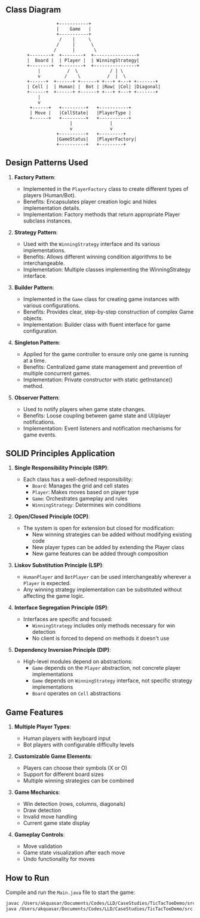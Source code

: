 ## Class Diagram

                       +-----------+
                       |    Game   |
                       +-----------+
                        /    |     \
                       /     |      \
                      /      |       \
            +--------+  +--------+  +----------------+
            |  Board |  | Player |  | WinningStrategy|
            +--------+  +--------+  +----------------+
                |          /  \            / | \
                v         /    \          /  |  \
            +------+  +------+ +------+ +---+ +---+ +-------+
            | Cell |  | Human| |  Bot | |Row| |Col| |Diagonal|
            +------+  +------+ +------+ +---+ +---+ +-------+
                |                                      
                v                                      
             +------+   +---------+   +-----------+
             | Move |   |CellState|   |PlayerType |
             +------+   +---------+   +-----------+
                            |              |
                            v              v
                       +----------+   +---------+
                       |GameStatus|   |PlayerFactory|
                       +----------+   +---------+



## Design Patterns Used

1. **Factory Pattern**:
   - Implemented in the `PlayerFactory` class to create different types of players (Human/Bot).
   - Benefits: Encapsulates player creation logic and hides implementation details.
   - Implementation: Factory methods that return appropriate Player subclass instances.

2. **Strategy Pattern**:
   - Used with the `WinningStrategy` interface and its various implementations.
   - Benefits: Allows different winning condition algorithms to be interchangeable.
   - Implementation: Multiple classes implementing the WinningStrategy interface.

3. **Builder Pattern**:
   - Implemented in the `Game` class for creating game instances with various configurations.
   - Benefits: Provides clear, step-by-step construction of complex Game objects.
   - Implementation: Builder class with fluent interface for game configuration.

4. **Singleton Pattern**:
   - Applied for the game controller to ensure only one game is running at a time.
   - Benefits: Centralized game state management and prevention of multiple concurrent games.
   - Implementation: Private constructor with static getInstance() method.

5. **Observer Pattern**:
   - Used to notify players when game state changes.
   - Benefits: Loose coupling between game state and UI/player notifications.
   - Implementation: Event listeners and notification mechanisms for game events.

## SOLID Principles Application

1. **Single Responsibility Principle (SRP)**:
   - Each class has a well-defined responsibility:
     - `Board`: Manages the grid and cell states
     - `Player`: Makes moves based on player type
     - `Game`: Orchestrates gameplay and rules
     - `WinningStrategy`: Determines win conditions

2. **Open/Closed Principle (OCP)**:
   - The system is open for extension but closed for modification:
     - New winning strategies can be added without modifying existing code
     - New player types can be added by extending the Player class
     - New game features can be added through composition

3. **Liskov Substitution Principle (LSP)**:
   - `HumanPlayer` and `BotPlayer` can be used interchangeably wherever a `Player` is expected.
   - Any winning strategy implementation can be substituted without affecting the game logic.

4. **Interface Segregation Principle (ISP)**:
   - Interfaces are specific and focused:
     - `WinningStrategy` includes only methods necessary for win detection
     - No client is forced to depend on methods it doesn't use

5. **Dependency Inversion Principle (DIP)**:
   - High-level modules depend on abstractions:
     - `Game` depends on the `Player` abstraction, not concrete player implementations
     - `Game` depends on `WinningStrategy` interface, not specific strategy implementations
     - `Board` operates on `Cell` abstractions

## Game Features

1. **Multiple Player Types**:
   - Human players with keyboard input
   - Bot players with configurable difficulty levels

2. **Customizable Game Elements**:
   - Players can choose their symbols (X or O)
   - Support for different board sizes
   - Multiple winning strategies can be combined

3. **Game Mechanics**:
   - Win detection (rows, columns, diagonals)
   - Draw detection
   - Invalid move handling
   - Current game state display

4. **Gameplay Controls**:
   - Move validation
   - Game state visualization after each move
   - Undo functionality for moves

## How to Run

Compile and run the `Main.java` file to start the game:

```bash
javac /Users/akquasar/Documents/Codes/LLD/CaseStudies/TicTacToeDemo/src/Main.java
java /Users/akquasar/Documents/Codes/LLD/CaseStudies/TicTacToeDemo/src.Main